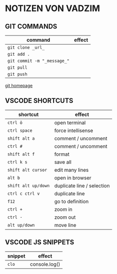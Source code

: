 # NOTIZEN VON VADZIM

## GIT COMMANDS

| command | effect |
| --- | --- |
| `git clone _url_` | |
| `git add .` | |
| `git commit -m "_message_"` |     |
| `git pull` |   |
| `git push`  |   |

[git homepage](https://git-scm.com)

## VSCODE SHORTCUTS

| shortcut | effect |
| --- | --- |
| `ctrl ö` | open terminal |
| `ctrl space` | force intellisense |
| `shift alt a` | comment / uncomment |
| `ctrl #` | comment / uncomment |
| `shift alt f` | format |
| `ctrl k s` | save all |
| `shift alt cursor` | edit many lines |
| `alt b` | open in browser |
| `shift alt up/down` | duplicate line / selection |
| `ctrl c ctrl v` | duplicate line |
| `f12` | go to definition |
| `ctrl +` | zoom in |
| `ctrl -` | zoom out |
| `alt up/down` | move line |

## VSCODE JS SNIPPETS

| snippet | effect |
| --- | --- |
| `clo` | console.log() |
